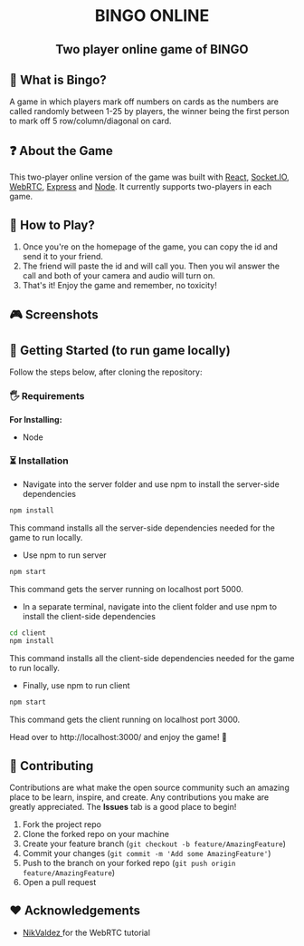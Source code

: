 <h1 align="center">BINGO ONLINE</h1>
<h2 align="center">Two player online game of BINGO</h2>

## 🤔 What is Bingo?

A game in which players mark off numbers on cards as the numbers are called randomly between 1-25 by players, the winner being the first person to mark off 5 row/column/diagonal on card.


## ❓ About the Game

This two-player online version of the game was built with [React](https://reactjs.org/), [Socket.IO](https://socket.io/), [WebRTC](https://webrtc.org/), [Express](https://expressjs.com/) and [Node](https://nodejs.org/en/). It currently supports two-players in each game.


## 🧐 How to Play?

1. Once you're on the homepage of the game, you can copy the id and send it to your friend.
2. The friend will paste the id and will call you. Then you wil answer the call and both of your camera and audio will turn on.
4. That's it! Enjoy the game and remember, no toxicity!

## 🎮 Screenshots

## 🏁 Getting Started (to run game locally)

Follow the steps below, after cloning the repository:

### 🖐 Requirements

**For Installing:**

- Node

### ⏳ Installation

- Navigate into the server folder and use npm to install the server-side dependencies

```bash
npm install
```

This command installs all the server-side dependencies needed for the game to run locally.

- Use npm to run server

```bash
npm start
```

This command gets the server running on localhost port 5000.

- In a separate terminal, navigate into the client folder and use npm to install the client-side dependencies

```bash
cd client
npm install
```

This command installs all the client-side dependencies needed for the game to run locally.

- Finally, use npm to run client

```bash
npm start
```

This command gets the client running on localhost port 3000.

Head over to http://localhost:3000/ and enjoy the game! 🎉


## 🤝 Contributing

Contributions are what make the open source community such an amazing place to be learn, inspire, and create. Any contributions you make are greatly appreciated. The **Issues** tab is a good place to begin!

1. Fork the project repo
2. Clone the forked repo on your machine
3. Create your feature branch (`git checkout -b feature/AmazingFeature`)
4. Commit your changes (`git commit -m 'Add some AmazingFeature'`)
5. Push to the branch on your forked repo (`git push origin feature/AmazingFeature`)
6. Open a pull request


## ❤️ Acknowledgements

* [NikValdez ](https://github.com/NikValdez) for the WebRTC tutorial
